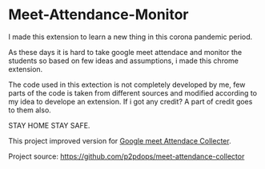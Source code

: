 # Meet-Attendance-Monitor

I made this extension to learn a new thing in this corona pandemic period.

As these days it is hard to take google meet attendace and monitor the students
so based on few ideas and assumptions, i made this chrome extension.

The code used in this extection is not completely developed by me, 
few parts of the code is taken from different sources and 
modified according to my idea to develope an extension.
If i got any credit? A part of credit goes to them also.

STAY HOME STAY SAFE.


This project improved version for [Google meet Attendace Collecter](https://chrome.google.com/webstore/detail/google-meet-attendance-co/hjjeaaibilndjeabckakaknlcbblcmbc).

Project source: https://github.com/p2pdops/meet-attendance-collector
